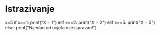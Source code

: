 # Istrazivanje
x=5 
if x==1: 
   print("X = 1") 
elif x==2: 
   print("X = 2") 
elif x==5: 
   print("X = 5") 
else: 
    print("Nijedan od uvjeta nije ispravan!")
